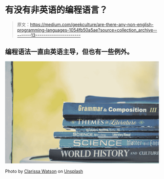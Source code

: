 # 有没有非英语的编程语言？

> 原文：<https://medium.com/geekculture/are-there-any-non-english-programming-languages-1054fb50a5ae?source=collection_archive---------13----------------------->

## 编程语法一直由英语主导，但也有一些例外。

![](img/37d34d43cab4cb381e651838e0dbee6f.png)

Photo by [Clarissa Watson](https://unsplash.com/@clarephotolover?utm_source=medium&utm_medium=referral) on [Unsplash](https://unsplash.com?utm_source=medium&utm_medium=referral)